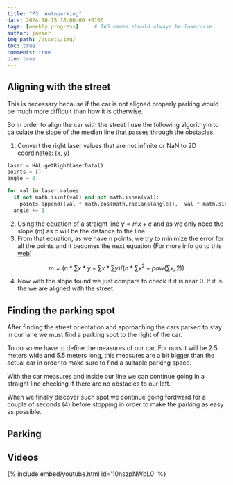 ```yaml
---
title: "P3: Autoparking"
date: 2024-10-15 18:00:00 +0100
tags: [weekly progress]     # TAG names should always be lowercase
author: javier
img_path: /assets/img/
toc: true
comments: true
pin: true
---
```


## Aligning with the street

This is necessary because if the car is not aligned properly parking would be much more difficult than how it is otherwise.

So in order to align the car with the street I use the following algorithym to calculate the slope of the median line that passes through the obstacles.

1. Convert the right laser values that are not infinite or NaN to 2D coordinates: (x, y)

```python
laser = HAL.getRightLaserData()
points = []
angle = 0

for val in laser.values:
  if not math.isinf(val) and not math.isnan(val):
    points.append((val * math.cos(math.radians(angle)),  val * math.sin(math.radians(angle))))
  angle += 1
```

2. Using the equation of a straight line $y = mx + c$ and as we only need the slope ($m$) as $c$ will be the distance to the line.
3. From that equation, as we have n points, we try to minimize the error for all the points and it becomes the next equation (For more info go to this [web](https://www.geeksforgeeks.org/represent-given-set-points-best-possible-straight-line/))

```math
m = (n * \sum_{}x*y - \sum_{}x * \sum_{}y) / (n * \sum_{}x^2 - pow(\sum_{}x, 2))
```

4. Now with the slope found we just compare to check if it is near 0. If it is the we are aligned with the street

## Finding the parking spot

After finding the street orientation and approaching the cars parked to stay in our lane we must find a parking spot to the right of the car.

To do so we have to define the measures of our car. For ours it will be 2.5 meters wide and 5.5 meters long, this measures are a bit bigger than the actual car in order to make sure to find a suitable parking space.

With the car measures and inside our line we can continue going in a straight line checking if there are no obstacles to our left.

When we finally discover such spot we continue going fordward for a couple of seconds (4) before stopping in order to make the parking as easy as possible.

## Parking

## Videos

{% include embed/youtube.html id='10nszpNWbL0' %}
